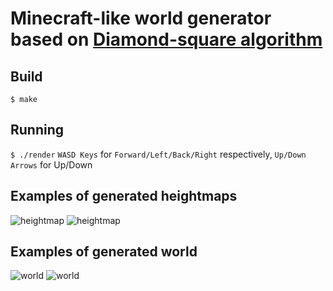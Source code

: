 # Minecraft-like world generator based on [Diamond-square algorithm](https://en.wikipedia.org/wiki/Diamond-square_algorithm)
## Build
```$ make```
## Running
```$ ./render```
```WASD Keys``` for ```Forward/Left/Back/Right``` respectively, ```Up/Down Arrows``` for Up/Down
## Examples of generated heightmaps
![heightmap](https://github.com/zakirullin/world-generator/screenshots/heightmap.bmp)
![heightmap](https://github.com/zakirullin/world-generator/screenshots/heightmap2.bmp)
## Examples of generated world
![world](https://github.com/zakirullin/world-generator/screenshots/scr16.bmp)
![world](https://github.com/zakirullin/world-generator/screenshots/scr8.bmp)
